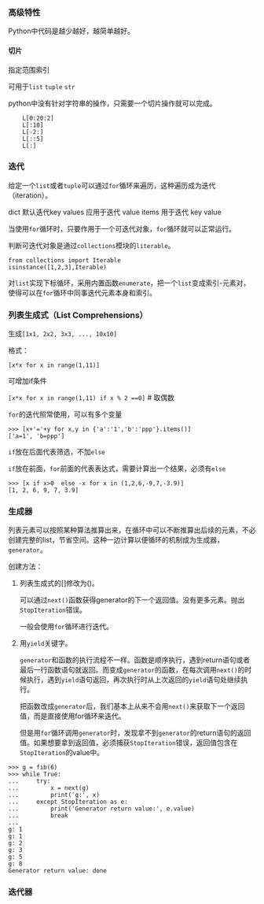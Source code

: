 ### 高级特性

Python中代码是越少越好，越简单越好。

#### 切片

指定范围索引

可用于`list` `tuple` `str`

python中没有针对字符串的操作，只需要一个切片操作就可以完成。
```
    L[0:20:2]
    L[:10]
    L[-2:]
    L[::5]
    L[:]
```

### 迭代

给定一个`list`或者`tuple`可以通过`for`循环来遍历，这种遍历成为迭代（iteration）。

dict
    默认迭代key
    values 应用于迭代 value
    items 用于迭代 key value

当使用`for`循环时，只要作用于一个可迭代对象，`for`循环就可以正常运行。

判断可迭代对象是通过`collections`模块的`literable`。

```
from collections import Iterable
isinstance([1,2,3],Iterable)
```

对`list`实现下标循环，采用内置函数`enumerate`，把一个`list`变成索引-元素对，使得可以在`for`循环中同事迭代元素本身和索引。

### 列表生成式（List Comprehensions）

生成`[1x1, 2x2, 3x3, ..., 10x10]`

格式：

`[x*x for x in range(1,11)]`

可增加if条件

`[x*x for x in range(1,11) if x % 2 ==0]` # 取偶数

`for`的迭代照常使用，可以有多个变量

```
>>> [x+'='+y for x,y in {'a':'1','b':'ppp'}.items()]
['a=1', 'b=ppp']
```

`if`放在后面代表筛选，不加`else`

`if`放在前面，`for`前面的代表表达式，需要计算出一个结果，必须有`else`

```
>>> [x if x>0  else -x for x in (1,2,6,-9,7,-3.9)]  
[1, 2, 6, 9, 7, 3.9]
```

### 生成器

列表元素可以按照某种算法推算出来，在循环中可以不断推算出后续的元素，不必创建完整的list，节省空间。这种一边计算以便循环的机制成为生成器，`generator`。

创建方法：

1. 列表生成式的[]修改为()。

    可以通过`next()`函数获得generator的下一个返回值。没有更多元素。抛出`StopIteration`错误。

    一般会使用`for`循环进行迭代。

2. 用`yield`关键字。

    `generator`和函数的执行流程不一样。函数是顺序执行，遇到return语句或者最后一行函数语句就返回。而变成`generator`的函数，在每次调用`next()`的时候执行，遇到`yield`语句返回，再次执行时从上次返回的`yield`语句处继续执行。

    把函数改成`generator`后，我们基本上从来不会用`next()`来获取下一个返回值，而是直接使用for循环来迭代。

    但是用`for`循环调用`generator`时，发现拿不到`generator`的return语句的返回值。如果想要拿到返回值，必须捕获`StopIteration`错误，返回值包含在`StopIteration`的value中。

```
>>> g = fib(6)
>>> while True:
...     try:
...         x = next(g)
...         print('g:', x)
...     except StopIteration as e:
...         print('Generator return value:', e.value)
...         break
...
g: 1
g: 1
g: 2
g: 3
g: 5
g: 8
Generator return value: done
```

### 迭代器
